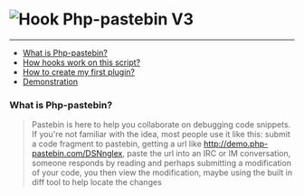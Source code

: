![Hook](http://a.fsdn.com/allura/p/php-pastebin/icon) Php-pastebin V3
=============

* * *

*   [What is Php-pastebin?](#what-is-php-pastebin "What is Php-pastebin?")
*   [How hooks work on this script?](#how-hooks-work-on-this-script "How hooks work on this script?")
*   [How to create my first plugin?](#how-to-create-my-first-plugin "How to create my first plugin?")
*   [Demonstration](#demonstration "Demonstration")

### What is Php-pastebin? ###

> Pastebin is here to help you collaborate on debugging code snippets. 
>If you're not familiar with the idea, most people use it like this: submit a code fragment to pastebin, getting a url like http://demo.php-pastebin.com/DSNnglex, paste the url into an IRC or IM conversation, someone responds by reading and perhaps submitting a modification of your code, you then view the modification, maybe using the built in diff tool to help locate the changes
